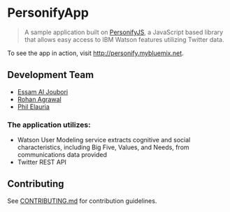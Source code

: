 PersonifyApp
==============
> A sample application built on [PersonifyJS](https://github.com/PersonifyJS/personify.js), a JavaScript based library that allows easy access to IBM Watson features utilizing Twitter data.

To see the app in action, visit http://personify.mybluemix.net.

## Development Team
  - [Essam Al Joubori](https://github.com/essamjoubori)
  - [Rohan Agrawal](https://github.com/rohanagrawal)
  - [Phil Elauria](https://github.com/philelauria)

### The application utilizes:
  - Watson User Modeling service extracts cognitive and social characteristics, including Big Five, Values, and Needs, from communications data provided
  - Twitter REST API

## Contributing

See [CONTRIBUTING.md](CONTRIBUTING.md) for contribution guidelines.
